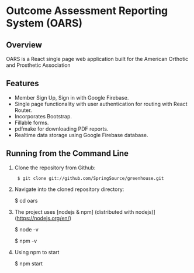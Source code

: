 # Outcome Assessment Reporting System (OARS)

## Overview

OARS is a React single page web application built for the American Orthotic and Prosthetic Association

## Features

* Member Sign Up, Sign in with Google Firebase.
* Single page functionality with user authentication for routing with React Router.
* Incorporates Bootstrap.
* Fillable forms.
* pdfmake for downloading PDF reports.
* Realtime data storage using Google Firebase database.

## Running from the Command Line

1. Clone the repository from Github:

		$ git clone git://github.com/SpringSource/greenhouse.git

2. Navigate into the cloned repository directory:

    $ cd oars

3. The project uses [nodejs & npm] (distributed with nodejs)](https://nodejs.org/en/)

    $ node -v

    $ npm -v

4. Using npm to start

    $ npm start
